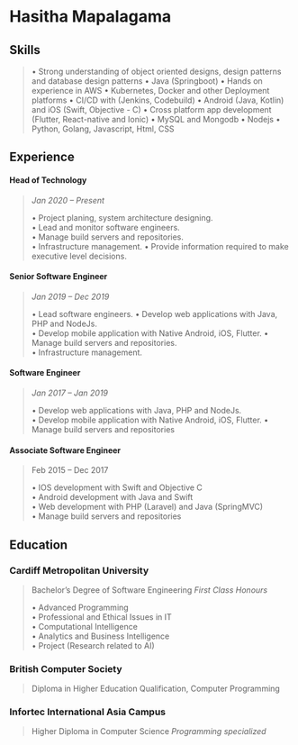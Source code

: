 # Hasitha Mapalagama

## Skills 

> • Strong understanding of object oriented designs, design patterns and database design patterns
> • Java (Springboot)
> • Hands on experience in AWS
> • Kubernetes, Docker and other Deployment platforms
> • CI/CD with (Jenkins, Codebuild)
> • Android (Java, Kotlin) and iOS (Swift, Objective - C)
> • Cross platform app development (Flutter, React-native and Ionic)
> • MySQL and Mongodb 
> • Nodejs 
> • Python, Golang, Javascript, Html, CSS

## Experience

#### Head of Technology

> *Jan 2020 – Present*
> 
> • Project planing, system architecture designing.   
> •  Lead  and monitor software engineers.    
>  • Manage build servers and repositories.   
>  • Infrastructure management.
>  • Provide information required to make executive level decisions. 


#### Senior Software Engineer

> *Jan 2019 – Dec 2019*
> 
>   • Lead software engineers.
>  • Develop web applications with Java, PHP and NodeJs.   
>  • Develop mobile application with Native Android, iOS, Flutter.
>  • Manage build servers and repositories.   
>  • Infrastructure management.

#### Software Engineer

> *Jan 2017 – Jan 2019*
>   
>  • Develop web applications with Java, PHP and NodeJs.   
>  • Develop mobile application with Native Android, iOS, Flutter.
> • Manage build servers and repositories


#### Associate Software Engineer

> Feb 2015 – Dec 2017
> 
> • IOS development with Swift and Objective C   
> • Android development with Java and Swift   
> • Web development with PHP (Laravel) and Java (SpringMVC)   
> • Manage build servers and repositories


## Education

### Cardiff Metropolitan University

> Bachelor’s Degree of Software Engineering
> *First Class Honours*
> 
> • Advanced Programming   
> • Professional and Ethical Issues in IT   
> • Computational Intelligence   
> • Analytics and Business Intelligence   
> • Project (Research related to AI)


### British Computer Society

> Diploma in Higher Education Qualification, Computer Programming
> 
> 
### Infortec International Asia Campus

> Higher Diploma in Computer Science
> *Programming specialized*
> 
